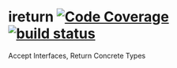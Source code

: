 # ireturn [![Code Coverage](https://coveralls.io/repos/github/butuzov/ireturn/badge.svg?branch=main)](https://coveralls.io/github/butuzov/ireturn?branch=main) [![build status](https://github.com/butuzov/ireturn/actions/workflows/main.yaml/badge.svg?branch=main)]()
Accept Interfaces, Return Concrete Types
